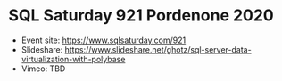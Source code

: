 # SQL Saturday 921 Pordenone 2020
* Event site: https://www.sqlsaturday.com/921
* Slideshare: https://www.slideshare.net/ghotz/sql-server-data-virtualization-with-polybase
* Vimeo: TBD
